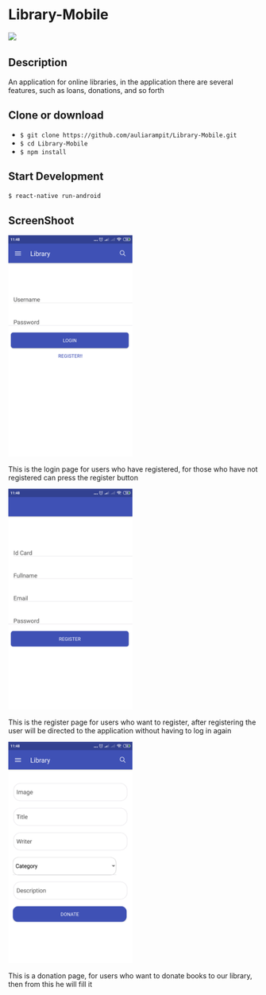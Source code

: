 # Library-Mobile
<img src= 'https://www.futuremind.com/m/cache/c8/15/c8150d863e584ed42ccfbdc3f3f1aa3a.jpg' width='600'/>

## Description
An application for online libraries, in the application there are several features, such as loans, donations, and so forth

## Clone or download
- `$ git clone https://github.com/auliarampit/Library-Mobile.git`
- `$ cd Library-Mobile`
- `$ npm install`

## Start Development
`$ react-native run-android`

## ScreenShoot
<img src='https://github.com/auliarampit/Library-Mobile/blob/master/src/Assets/login.png' width='250' alt="accessibility text" />
<p>This is the login page for users who have registered, for those who have not registered can press the register button</p>

<img src='https://github.com/auliarampit/Library-Mobile/blob/master/src/Assets/Screenshot_2019-08-31-11-48-17-358_com.library.png' width='250' alt="accessibility text" />
<p>This is the register page for users who want to register, after registering the user will be directed to the application without having to log in again</p>

<img src='https://github.com/auliarampit/Library-Mobile/blob/master/src/Assets/Screenshot_2019-08-31-11-48-08-028_com.library.png' width='250' />
<p>This is a donation page, for users who want to donate books to our library, then from this he will fill it</p>
